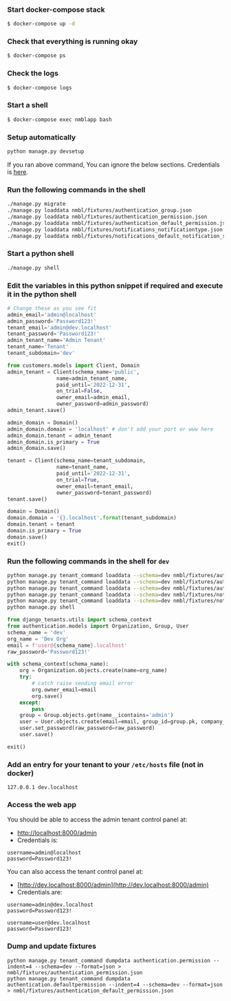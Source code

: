 ### Start docker-compose stack
```bash
$ docker-compose up -d
```

### Check that everything is running okay
```bash
$ docker-compose ps
```

### Check the logs
```bash
$ docker-compose logs
```

### Start a shell
```bash
$ docker-compose exec nmblapp bash
```

### Setup automatically

```bash
python manage.py devsetup
```

If you ran above command, You can ignore the below sections. Credentials is [here](#access-the-web-app).


### Run the following commands in the shell
```bash
./manage.py migrate
./manage.py loaddata nmbl/fixtures/authentication_group.json
./manage.py loaddata nmbl/fixtures/authentication_permission.json
./manage.py loaddata nmbl/fixtures/authentication_default_permission.json
./manage.py loaddata nmbl/fixtures/notifications_notificationtype.json
./manage.py loaddata nmbl/fixtures/notifications_default_notification_settings.json 
```

### Start a python shell
```bash
./manage.py shell
```

### Edit the variables in this python snippet if required and execute it in the python shell
```python
# Change these as you see fit
admin_email='admin@localhost'
admin_password='Password123!'
tenant_email='admin@dev.localhost'
tenant_password='Password123!'
admin_tenant_name='Admin Tenant'
tenant_name='Tenant'
tenant_subdomain='dev'

from customers.models import Client, Domain
admin_tenant = Client(schema_name='public',
                name=admin_tenant_name,
                paid_until='2022-12-31',
                on_trial=False,
                owner_email=admin_email,
                owner_password=admin_password)
admin_tenant.save()

admin_domain = Domain()
admin_domain.domain = 'localhost' # don't add your port or www here
admin_domain.tenant = admin_tenant
admin_domain.is_primary = True
admin_domain.save()

tenant = Client(schema_name=tenant_subdomain,
                name=tenant_name,
                paid_until='2022-12-31',
                on_trial=True,
                owner_email=tenant_email,
                owner_password=tenant_password)
tenant.save()

domain = Domain()
domain.domain = '{}.localhost'.format(tenant_subdomain)
domain.tenant = tenant
domain.is_primary = True
domain.save()
exit()
```

### Run the following commands in the shell for `dev`

```bash
python manage.py tenant_command loaddata --schema=dev nmbl/fixtures/authentication_group.json
python manage.py tenant_command loaddata --schema=dev nmbl/fixtures/authentication_permission.json
python manage.py tenant_command loaddata --schema=dev nmbl/fixtures/authentication_default_permission.json
python manage.py tenant_command loaddata --schema=dev nmbl/fixtures/notifications_notificationtype.json
python manage.py tenant_command loaddata --schema=dev nmbl/fixtures/notifications_default_notification_settings.json
python manage.py shell
```

```python
from django_tenants.utils import schema_context
from authentication.models import Organization, Group, User
schema_name = 'dev'
org_name = 'Dev Org'
email = f'user@{schema_name}.localhost'
raw_password='Password123!'

with schema_context(schema_name):
    org = Organization.objects.create(name=org_name)
    try:
        # catch raise sending email error
        org.owner_email=email
        org.save()
    except:
        pass
    group = Group.objects.get(name__icontains='admin')
    user = User.objects.create(email=email, group_id=group.pk, company_id=org.pk)
    user.set_password(raw_password=raw_password)
    user.save()

exit()      
```

### Add an entry for your tenant to your `/etc/hosts` file (not in docker)
```
127.0.0.1 dev.localhost
```

### Access the web app
You should be able to access the admin tenant control panel at:
  * [http://localhost:8000/admin](http://localhost:8000/admin)
  * Credentials is:
  
```
username=admin@localhost
password=Password123!
```
        
You can also access the tenant control panel at:
  * [http://dev.localhost:8000/admin](http://dev.localhost:8000/admin)
  * Credentials are:
  
```
username=admin@dev.localhost
password=Password123!

username=user@dev.localhost
password=Password123!
```

### Dump and update fixtures

```shell
python manage.py tenant_command dumpdata authentication.permission --indent=4 --schema=dev --format=json > nmbl/fixtures/authentication_permission.json
python manage.py tenant_command dumpdata authentication.defaultpermission --indent=4 --schema=dev --format=json > nmbl/fixtures/authentication_default_permission.json

```
